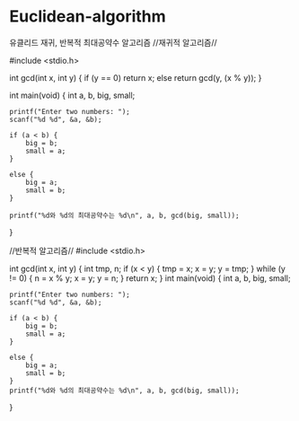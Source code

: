 # Euclidean-algorithm
유클리드 재귀, 반복적 최대공약수 알고리즘
//재귀적 알고리즘//





#include <stdio.h>

int gcd(int x, int y)
{
    if (y == 0)
        return x;
    else
        return gcd(y, (x % y));
}

int main(void)
{
    int a, b, big, small;

    printf("Enter two numbers: ");
    scanf("%d %d", &a, &b);

    if (a < b) {
        big = b;
        small = a;
    }

    else {
        big = a;
        small = b;
    }

    printf("%d와 %d의 최대공약수는 %d\n", a, b, gcd(big, small));
}

//반복적 알고리즘//
#include <stdio.h>

int gcd(int x, int y)
{
    int tmp, n;
    if (x < y) {
        tmp = x;
        x = y;
        y = tmp;
    }
    while (y != 0) {
        n = x % y;
        x = y;
        y = n;
    }
    return x;
}
int main(void)
{
    int a, b, big, small;

    printf("Enter two numbers: ");
    scanf("%d %d", &a, &b);

    if (a < b) {
        big = b;
        small = a;
    }

    else {
        big = a;
        small = b;
    }
    printf("%d와 %d의 최대공약수는 %d\n", a, b, gcd(big, small));
}
